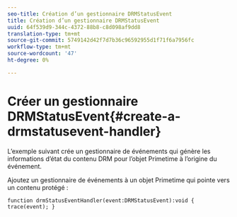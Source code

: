 ```yaml
---
seo-title: Création d’un gestionnaire DRMStatusEvent
title: Création d’un gestionnaire DRMStatusEvent
uuid: 64f539d9-344c-4372-88b8-c8d098af9dd8
translation-type: tm+mt
source-git-commit: 5749142d42f7d7b36c96592955d1f71f6a7956fc
workflow-type: tm+mt
source-wordcount: '47'
ht-degree: 0%

---
```



# Créer un gestionnaire DRMStatusEvent{#create-a-drmstatusevent-handler}

L’exemple suivant crée un gestionnaire de événements qui génère les informations d’état du contenu DRM pour l’objet Primetime à l’origine du événement.

Ajoutez un gestionnaire de événements à un objet Primetime qui pointe vers un contenu protégé :

```
function drmStatusEventHandler(event:DRMStatusEvent):void { trace(event); } 
```

